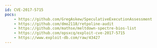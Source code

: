 ```yaml
---
id: CVE-2017-5715
pocs:
    - https://github.com/GregAskew/SpeculativeExecutionAssessment
    - https://github.com/dmo2118/retpoline-audit
    - https://github.com/mathse/meltdown-spectre-bios-list
    - https://github.com/opsxcq/exploit-cve-2017-5715
    - https://www.exploit-db.com/raw/43427
---
```

